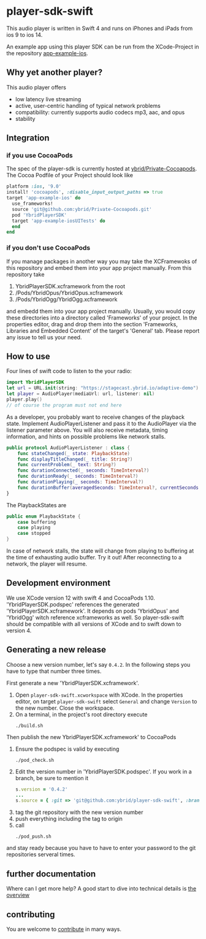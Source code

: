 # player-sdk-swift
This audio player is written in Swift 4 and runs on iPhones and iPads from ios 9 to ios 14. 

An example app using this player SDK can be run from the XCode-Project in the repository [app-example-ios](https://github.com/ybrid/app-example-ios).

## Why yet another player?
This audio player offers
- low latency live streaming
- active, user-centric handling of typical network problems
- compatibility: currently supports audio codecs mp3, aac, and opus
- stability
  
## Integration 
### if you use CocoaPods 
The spec of the player-sdk is currently hosted at [ybrid/Private-Cocoapods](https://github.com/ybrid/Private-Cocoapods). The Cocoa Podfile of your Project should look like
```ruby
platform :ios, '9.0'
install! 'cocoapods', :disable_input_output_paths => true
target 'app-example-ios' do
  use_frameworks!
  source 'git@github.com:ybrid/Private-Cocoapods.git'
  pod 'YbridPlayerSDK'
  target 'app-example-iosUITests' do
  end
end
```
### if you don't use CocoaPods
If you manage packages in another way you may take the XCFramewoks of this repository and embed them into your app project manually. From this repository take 
1. YbridPlayerSDK.xcframework from the root
2. /Pods/YbridOpus/YbridOpus.xcframework
3. /Pods/YbridOgg/YbridOgg.xcframework

and embedd them into your app project manually. Usually, you would copy these directories into a directory called 'Frameworks' of your project. In the properties editor, drag and drop them into the section 'Frameworks, Libraries and Embedded Content' of the target's 'General' tab.
Please report any issue to tell us your need.

## How to use
Four lines of swift code to listen to the your radio:
```swift
import YbridPlayerSDK
let url = URL.init(string: "https://stagecast.ybrid.io/adaptive-demo")!
let player = AudioPlayer(mediaUrl: url, listener: nil)
player.play()
// of course the program must not end here
```
As a developer, you probably want to receive changes of the playback state. Implement AudioPlayerListener and pass it to the AudioPlayer via the listener parameter above. You will also receive metadata, timing information, and hints on possible problems like network stalls. 
```swift
public protocol AudioPlayerListener : class {
    func stateChanged(_ state: PlaybackState)
    func displayTitleChanged(_ title: String?)
    func currentProblem(_ text: String?)
    func durationConnected(_ seconds: TimeInterval?)
    func durationReady(_ seconds: TimeInterval?)
    func durationPlaying(_ seconds: TimeInterval?)
    func durationBuffer(averagedSeconds: TimeInterval?, currentSeconds: TimeInterval?)
}
```
The PlaybackStates are 
```swift
public enum PlaybackState {
    case buffering
    case playing
    case stopped
}
```
In case of network stalls, the state will change from playing to buffering at the time of exhausting audio buffer. Try it out! After reconnecting to a network, the player will resume.
## Development environment
We use XCode version 12 with swift 4 and CocoaPods 1.10.
'YbridPlayerSDK.podspec' references the generated 'YbridPlayerSDK.xcframework'. It depends on pods 'YbridOpus' and 'YbridOgg' witch reference xcframeworks as well. So player-sdk-swift should be compatible with all versions of XCode and to swift down to version 4.
## Generating a new release
Choose a new version number, let's say ```0.4.2```. In the following steps you have to type that number three times. 

First generate a new 'YbridPlayerSDK.xcframework'.  
1. Open ```player-sdk-swift.xcworkspace``` with XCode. In the properties editor, on target ```player-sdk-swift``` select ```General``` and change ```Version``` to the new number. Close the workspace.
2. On a terminal, in the project's root directory execute
   ```shell 
   ./build.sh
   ```

Then publish the new YbridPlayerSDK.xcframework' to CocoaPods
1. Ensure the podspec is valid by executing
    ```shell
    ./pod_check.sh
2. Edit the version number in 'YbridPlayerSDK.podspec'. If you work in a branch, be sure to mention it 
    ```ruby
    s.version = '0.4.2'
    ...
    s.source = { :git => 'git@github.com:ybrid/player-sdk-swift', :branch => 'dev', :tag => s.version.to_s }
    ```
3. tag the git repository with the new version number
4. push everything including the tag to origin
5. call 
   ```shell
   ./pod_push.sh
   ```
and stay ready because you have to have to enter your password to the git repositories serveral times.
## further documentation
Where can I get more help?
A good start to dive into technical details is [the overview](https://github.com/ybrid/overview) 
## contributing
You are welcome to [contribute](https://github.com/ybrid/player-sdk-swift/CONTRIBUTING.md) in many ways.

